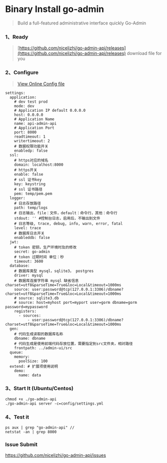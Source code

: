 # Binary Install go-admin
> Build a full-featured administrative interface quickly Go-Admin

### 1、Ready
> [https://github.com/nicelizhi/go-admin-api/releases](https://github.com/nicelizhi/go-admin-api/releases) download file for you


### 2、Configure
> [View Online Config file](https://github.com/nicelizhi/go-admin-api/blob/master/config/settings.full.yml)
```
settings:
  application:
    # dev test prod
    mode: dev
    # Application IP default 0.0.0.0
    host: 0.0.0.0
    # Application Name
    name: api-admin-api
    # Application Port
    port: 8000 
    readtimeout: 1
    writertimeout: 2
    # 数据权限功能开关
    enabledp: false
  ssl:
    # https对应的域名
    domain: localhost:8000
    # https开关
    enable: false
    # ssl 证书key
    key: keystring
    # ssl 证书路径
    pem: temp/pem.pem
  logger:
    # 日志存放路径
    path: temp/logs
    # 日志输出，file：文件，default：命令行，其他：命令行
    stdout: '' #控制台日志，启用后，不输出到文件
    # 日志等级, trace, debug, info, warn, error, fatal
    level: trace
    # 数据库日志开关
    enableddb: false
  jwt:
    # token 密钥，生产环境时及的修改
    secret: go-admin
    # token 过期时间 单位：秒
    timeout: 3600
  database:
    # 数据库类型 mysql，sqlite3， postgres
    driver: mysql
    # 数据库连接字符串 mysql 缺省信息 charset=utf8&parseTime=True&loc=Local&timeout=1000ms
    source: user:password@tcp(127.0.0.1:3306)/dbname?charset=utf8&parseTime=True&loc=Local&timeout=1000ms
    # source: sqlite3.db
    # source: host=myhost port=myport user=gorm dbname=gorm password=mypassword
    registers:
      - sources:
          - user:password@tcp(127.0.0.1:3306)/dbname?charset=utf8&parseTime=True&loc=Local&timeout=1000ms
  gen:
    # 代码生成读取的数据库名称
    dbname: dbname
    # 代码生成是使用前端代码存放位置，需要指定到src文件夹，相对路径
    frontpath: ../admin-ui/src
  queue:
    memory:
      poolSize: 100
  extend: # 扩展项使用说明
    demo:
      name: data
```

### 3、Start It (Ubuntu/Centos)

```
chmod +x ./go-admin-api
./go-admin-api server -c=config/settings.yml

```

### 4、Test it

```
ps aux | grep "go-admin-api" // 
netstat -an | grep 8000
```

### Issue Submit
https://github.com/nicelizhi/go-admin-api/issues

